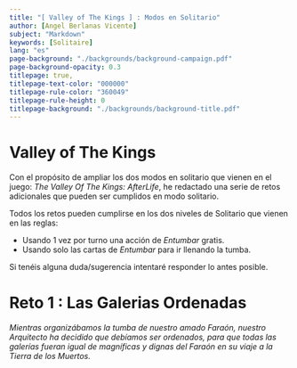 ```yaml
---
title: "[ Valley of The Kings ] : Modos en Solitario"
author: [Angel Berlanas Vicente]
subject: "Markdown"
keywords: [Solitaire]
lang: "es"
page-background: "./backgrounds/background-campaign.pdf"
page-background-opacity: 0.3
titlepage: true,
titlepage-text-color: "000000"
titlepage-rule-color: "360049"
titlepage-rule-height: 0
titlepage-background: "./backgrounds/background-title.pdf"
---
```


# Valley of The Kings

Con el propósito de ampliar los dos modos en solitario que vienen en el juego: *The Valley Of The Kings: AfterLife*, he redactado una serie de retos adicionales que pueden ser cumplidos en modo solitario.

Todos los retos pueden cumplirse en los dos niveles de Solitario que vienen en las reglas:

- Usando 1 vez por turno una acción de *Entumbar* gratis.
- Usando solo las cartas de *Entumbar* para ir llenando la tumba.

Si tenéis alguna duda/sugerencia intentaré responder lo antes posible.

# Reto 1 : Las Galerias Ordenadas

*Mientras organizábamos la tumba de nuestro amado Faraón, nuestro Arquitecto ha decidido que debíamos ser ordenados, para que todas las galerías fueran igual de magníficas y dignas del Faraón en su viaje a la Tierra de los Muertos.*

